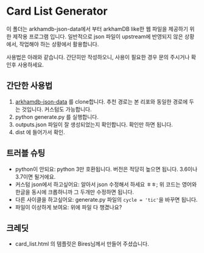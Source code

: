 # Card List Generator

이 폴더는 arkhamdb-json-data에서 부터 arkhamDB like한 웹 파일을 제공하기 위한 제작용 프로그램 입니다. 일반적으로 json 파일이 upstream에 반영되지 않은 상황에서, 작업해야 하는 상황에서 활용합니다.

사용법은 아래와 같습니다. 간단히만 작성하오니, 사용이 필요한 경우 문의 주시거나 확인후 사용하세요.

## 간단한 사용법

 1. [arkhamdb-json-data](https://github.com/elkeinkrad/arkhamdb-json-data) 를 clone합니다. 추천 경로는 본 리포와 동일한 경로에 두는 것입니다. 커스텀도 가능합니다.
 2. python generate.py 를 실행합니다.
 3. outputs.json 파일이 잘 생성되었는지 확인합니다. 확인만 하면 됩니다.
 4. dist 에 들어가서 확인.


## 트러블 슈팅

* python이 안되요: python 3만 호환됩니다. 버전은 적당히 높으면 됩니다. 3.6이나 3.7이면 될거에요.
* 커스텀 json에서 하고싶어요: 알아서 json 수정해서 하세요 ㅎㅎ; 위 코드는 영어와 한글을 동시에 크롭하니까 그 두개만 수정하면 됩니다.
* 다른 사이클을 하고싶어요: generate.py 파일의 `cycle = 'tic'`을 바꾸면 됩니다.
* 파일이 이상하게 보여요: 위에 파일 다 챙겼나요?

## 크레딧

* card_list.html 의 템플릿은 Bires님께서 만들어 주셨습니다.

